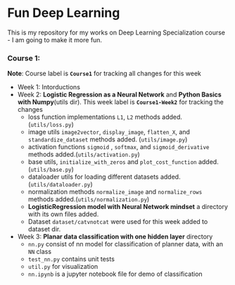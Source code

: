 # Fun Deep Learning
This is my repository for my works on Deep Learning Specialization course - I am going to make it more fun.

### Course 1: 

**Note**: Course label is **`Course1`** for tracking all changes for this week 

* Week 1: Intorductions
* Week 2: **Logistic Regression as a Neural Network** and **Python Basics with Numpy**(utils dir). This week label is **`Course1-Week2`** for tracking the changes
     * loss function implementations `L1`, `L2` methods added. (`utils/loss.py`)
     * image utils `image2vector`, `display_image`, `flatten_X`, and `standardize_dataset` methods added. (`utils/image.py`)
     * activation functions `sigmoid` , `softmax`, and `sigmoid_derivative` methods added.(`utils/activation.py`)
     * base utils, `initialize_with_zeros` and `plot_cost_function` added. (`utils/base.py`)
     * dataloader utils for loading different datasets added.(`utils/dataloader.py`)
     * normalization methods `normalize_image` and `normalize_rows` methods added.(`utils/normalization.py`)
     * **LogisticRegression model with Neural Network mindset** a directory with its own files added.
     * Dataset `dataset/catvnotcat` were used for this week added to dataset dir.
* Week 3: **Planar data classification with one hidden layer** directory
     * `nn.py` consist of nn model for classification of planner data, with an `NN` class
     * `test_nn.py` contains unit tests
     * `util.py` for visualization
     * `nn.ipynb` is a jupyter notebook file for demo of classification





   